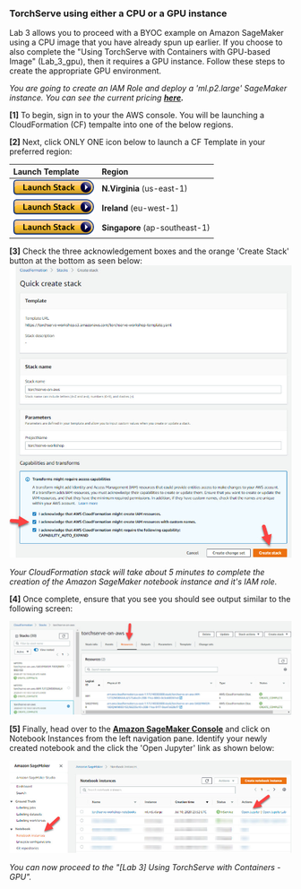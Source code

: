 ### TorchServe using either a CPU or a GPU instance

Lab 3 allows you to proceed with a BYOC example on Amazon SageMaker using a CPU image that you have already spun up earlier. If you choose to also complete the "Using TorchServe with Containers with GPU-based Image" (Lab_3_gpu), then it requires a GPU instance. Follow these steps to create the appropriate GPU environment. 

*You are going to create an IAM Role and deploy a 'ml.p2.large' SageMaker instance. You can see the current pricing **[here](https://aws.amazon.com/sagemaker/pricing/).***

**[1]** To begin, sign in to your the AWS console. You will be launching a CloudFormation (CF) tempalte into one of the below regions.

**[2]** Next, click ONLY ONE icon below to launch a CF Template in your preferred region:

| Launch Template                                              | Region                         |
| :----------------------------------------------------------- | :----------------------------- |
| <a href="https://console.aws.amazon.com/cloudformation/home?region=us-east-1#/stacks/create/review?stackName=torchserve-on-aws&templateURL=https://torchserve-workshop.s3.amazonaws.com/torchserve-workshop-template.yaml"><img src="../media/cloudformation-launch-stack.png" ></a> | **N.Virginia** (us-east-1)     |
| <a href="https://console.aws.amazon.com/cloudformation/home?region=eu-west-1#/stacks/create/review?stackName=torchserve-on-aws&templateURL=https://torchserve-workshop-eu-west-1.s3-eu-west-1.amazonaws.com/torchserve-workshop-template.yaml" target="_blank"><img src="../media/cloudformation-launch-stack.png" ></a> | **Ireland** (eu-west-1)        |
| <a href="https://console.aws.amazon.com/cloudformation/home?region=ap-southeast-1#/stacks/create/review?stackName=torchserve-on-aws&templateURL=https://torchserve-workshop-ap-southeast-1.s3-ap-southeast-1.amazonaws.com/torchserve-workshop-template.yaml" target="_blank"><img src="../media/cloudformation-launch-stack.png" ></a> | **Singapore** (ap-southeast-1) |


**[3]** Check the three acknowledgement boxes and the orange 'Create Stack' button at the bottom as seen below:
![](media/cf-transforms.jpg)

*Your CloudFormation stack will take about 5 minutes to complete the creation of the Amazon SageMaker notebook instance and it's IAM role.*


**[4]** Once complete, ensure that you see you should see output similar to the following screen:

![](media/create-complete.jpg)

**[5]** Finally, head over to the **[Amazon SageMaker Console](https://console.aws.amazon.com/sagemaker/home?region=us-east-1#/notebook-instances)** and click on Notebook Instances from the left navigation pane. Identify your newly created notebook and the click the 'Open Jupyter' link as shown below:

![](media/open-jupyter.jpg)

*You can now proceed to the "[Lab 3] Using TorchServe with Containers - GPU".*
